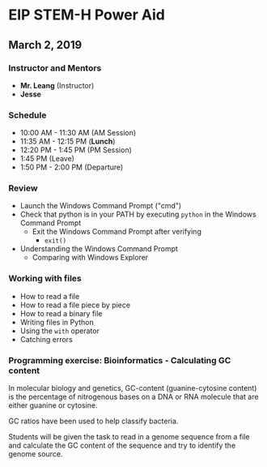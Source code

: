 # EIP STEM-H Power Aid
## March 2, 2019

### Instructor and Mentors

*  **Mr. Leang** (Instructor) 
*  **Jesse**

### Schedule

*  10:00 AM - 11:30 AM (AM Session)
*  11:35 AM - 12:15 PM (**Lunch**)
*  12:20 PM - 1:45 PM (PM Session)
*  1:45 PM (Leave)
*  1:50 PM - 2:00 PM (Departure)

### Review

  *  Launch the Windows Command Prompt ("cmd")
  *  Check that python is in your PATH by executing `python` in the Windows Command Prompt
     *  Exit the Windows Command Prompt after verifying
         * `exit()`
  *  Understanding the Windows Command Prompt
     *  Comparing with Windows Explorer

### Working with files

  *  How to read a file
  *  How to read a file piece by piece
  *  How to read a binary file
  *  Writing files in Python
  *  Using the `with` operator
  *  Catching errors

### Programming exercise: Bioinformatics - Calculating GC content

In molecular biology and genetics, GC-content (guanine-cytosine content) is the percentage of nitrogenous bases on a DNA or RNA molecule that are either guanine or cytosine.

GC ratios have been used to help classify bacteria.

Students will be given the task to read in a genome sequence from a file and calculate the GC content of the sequence and try to identify the genome source.
